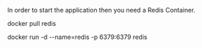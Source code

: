 In order to start the application then you need a Redis Container.

docker pull redis

docker run -d --name=redis -p 6379:6379 redis